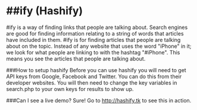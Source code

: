 #\#ify (Hashify)
=======

\#ify is a way of finding links that people are talking about. Search engines are good for finding information relating to a string of words that articles have included in them. #ify is for finding articles that people are talking about on the topic. Instead of any website that uses the word "iPhone" in it; we look for what people are linking to with the hashtag "#iPhone". This means you see the articles that people are talking about.

###How to setup hashify
Before you can use hashify you will need to get API keys from Google, Facebook and Twitter. You can do this from their developer websites. You will then need to change the key variables in search.php to your own keys for results to show up.

###Can I see a live demo?
Sure! Go to http://hashify.tk to see this in action.

